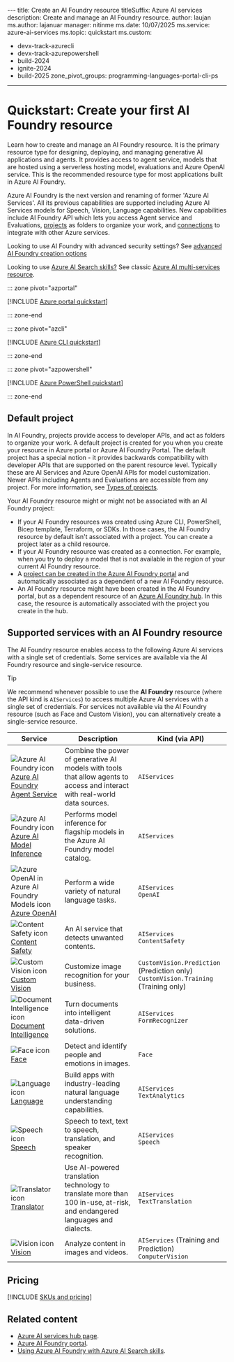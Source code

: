 ﻿﻿---
title: Create an AI Foundry resource
titleSuffix: Azure AI services
description: Create and manage an AI Foundry resource.
author: laujan
ms.author: lajanuar
manager: nitinme
ms.date: 10/07/2025
ms.service: azure-ai-services
ms.topic: quickstart
ms.custom:
  - devx-track-azurecli
  - devx-track-azurepowershell
  - build-2024
  - ignite-2024
  - build-2025
zone_pivot_groups: programming-languages-portal-cli-ps
---

# Quickstart: Create your first AI Foundry resource

Learn how to create and manage an AI Foundry resource. It is the primary resource type for designing, deploying, and managing generative AI applications and agents. It provides access to agent service, models that are hosted using a serverless hosting model, evaluations and Azure OpenAI service. This is the recommended resource type for most applications built in Azure AI Foundry. 

Azure AI Foundry is the next version and renaming of former 'Azure AI Services'. All its previous capabilities are supported including Azure AI Services models for Speech, Vision, Language capabilities. New capabilities include AI Foundry API which lets you access Agent service and Evaluations, [projects](../ai-foundry/how-to/create-projects.md) as folders to organize your work, and [connections](../ai-foundry/how-to/connections-add.md) to integrate with other Azure services. 

Looking to use AI Foundry with advanced security settings? See [advanced AI Foundry creation options](../ai-foundry/how-to/create-resource-template.md)

Looking to use [Azure AI Search skills?](../search/tutorial-skillset.md) See classic [Azure AI multi-services resource](multi-services-resource-search-skills.md).

::: zone pivot="azportal"

[!INCLUDE [Azure portal quickstart](includes/quickstarts/management-azportal.md)]

::: zone-end

::: zone pivot="azcli"

[!INCLUDE [Azure CLI quickstart](includes/quickstarts/management-azcli.md)]

::: zone-end

::: zone pivot="azpowershell"

[!INCLUDE [Azure PowerShell quickstart](includes/quickstarts/management-azpowershell.md)]

::: zone-end

## Default project

In AI Foundry, projects provide access to developer APIs, and act as folders to organize your work. A default project is created for you when you create your resource in Azure portal or Azure AI Foundry Portal. The default project has a special notion - it provides backwards compatibility with developer APIs that are supported on the parent resource level. Typically these are AI Services and Azure OpenAI APIs for model customization. Newer APIs including Agents and Evaluations are accessible from any project. For more information, see [Types of projects](../ai-foundry/what-is-azure-ai-foundry.md#project-types).

Your AI Foundry resource might or might not be associated with an AI Foundry project:
- If your AI Foundry resources was created using Azure CLI, PowerShell, Bicep template, Terraform, or SDKs. In those cases, the AI Foundry resource by default isn't associated with a project. You can create a project later as a child resource.
- If your AI Foundry resource was created as a connection. For example, when you try to deploy a model that is not available in the region of your current AI Foundry resource. 
- A [project can be created in the Azure AI Foundry portal](../ai-foundry/how-to/create-projects.md) and automatically associated as a dependent of a new AI Foundry resource. 
- An AI Foundry resource might have been created in the AI Foundry portal, but as a dependent resource of an [Azure AI Foundry hub](../ai-foundry/concepts/ai-resources.md). In this case, the resource is automatically associated with the project you create in the hub. 

## Supported services with an AI Foundry resource

The AI Foundry resource enables access to the following Azure AI services with a single set of credentials. Some services are available via the AI Foundry resource and single-service resource.

> [!TIP]
> We recommend whenever possible to use the **AI Foundry** resource (where the API kind is `AIServices`) to access multiple Azure AI services with a single set of credentials. For services not available via the AI Foundry resource (such as Face and Custom Vision), you can alternatively create a single-service resource.

| Service | Description | Kind (via API) |
| --- | --- | --- |
| ![Azure AI Foundry icon](~/reusable-content/ce-skilling/azure/media/ai-services/ai-foundry.svg) [Azure AI Foundry Agent Service](./agents/index.yml) | Combine the power of generative AI models with tools that allow agents to access and interact with real-world data sources. | `AIServices` |
| ![Azure AI Foundry icon](~/reusable-content/ce-skilling/azure/media/ai-services/ai-foundry.svg) [Azure AI Model Inference](../ai-foundry/model-inference/index.yml) | Performs model inference for flagship models in the Azure AI Foundry model catalog. | `AIServices` |
| ![Azure OpenAI in Azure AI Foundry Models icon](~/reusable-content/ce-skilling/azure/media/ai-services/azure-openai.svg) [Azure OpenAI](../ai-foundry/openai/index.yml) | Perform a wide variety of natural language tasks. | `AIServices`<br/>`OpenAI` |
| ![Content Safety icon](~/reusable-content/ce-skilling/azure/media/ai-services/content-safety.svg) [Content Safety](./content-safety/index.yml) | An AI service that detects unwanted contents. | `AIServices`<br/>`ContentSafety` |
| ![Custom Vision icon](~/reusable-content/ce-skilling/azure/media/ai-services/custom-vision.svg) [Custom Vision](./custom-vision-service/index.yml) | Customize image recognition for your business. | `CustomVision.Prediction` (Prediction only)<br/>`CustomVision.Training` (Training only) |
| ![Document Intelligence icon](~/reusable-content/ce-skilling/azure/media/ai-services/document-intelligence.svg) [Document Intelligence](./document-intelligence/index.yml) | Turn documents into intelligent data-driven solutions. | `AIServices`<br/>`FormRecognizer` |
| ![Face icon](~/reusable-content/ce-skilling/azure/media/ai-services/face.svg) [Face](./computer-vision/overview-identity.md) | Detect and identify people and emotions in images. | `Face` |
| ![Language icon](~/reusable-content/ce-skilling/azure/media/ai-services/language.svg) [Language](./language-service/index.yml) | Build apps with industry-leading natural language understanding capabilities. | `AIServices`<br/>`TextAnalytics` |
| ![Speech icon](~/reusable-content/ce-skilling/azure/media/ai-services/speech.svg) [Speech](./speech-service/index.yml) | Speech to text, text to speech, translation, and speaker recognition. | `AIServices`<br/>`Speech` |
| ![Translator icon](~/reusable-content/ce-skilling/azure/media/ai-services/translator.svg) [Translator](./translator/index.yml) | Use AI-powered translation technology to translate more than 100 in-use, at-risk, and endangered languages and dialects. | `AIServices`<br/>`TextTranslation` |
| ![Vision icon](~/reusable-content/ce-skilling/azure/media/ai-services/vision.svg) [Vision](./computer-vision/index.yml) | Analyze content in images and videos. | `AIServices` (Training and Prediction)<br/>`ComputerVision` |

## Pricing

[!INCLUDE [SKUs and pricing](./includes/quickstarts/sku-pricing.md)]

## Related content

- [Azure AI services hub page](../ai-services/index.yml).
- [Azure AI Foundry portal](../ai-services/connect-services-ai-foundry-portal.md).
- [Using Azure AI Foundry with Azure AI Search skills](multi-services-resource-search-skills.md).

